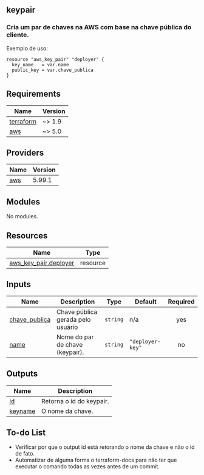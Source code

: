 ## keypair
### Cria um par de chaves na AWS com base na chave pública do cliente.

<!-- BEGIN_TF_DOCS -->
Exemplo de uso:
```hcl
resource "aws_key_pair" "deployer" {
  key_name   = var.name
  public_key = var.chave_publica
}
```

## Requirements

| Name | Version |
|------|---------|
| <a name="requirement_terraform"></a> [terraform](#requirement\_terraform) | ~> 1.9 |
| <a name="requirement_aws"></a> [aws](#requirement\_aws) | ~> 5.0 |

## Providers

| Name | Version |
|------|---------|
| <a name="provider_aws"></a> [aws](#provider\_aws) | 5.99.1 |

## Modules

No modules.

## Resources

| Name | Type |
|------|------|
| [aws_key_pair.deployer](https://registry.terraform.io/providers/hashicorp/aws/latest/docs/resources/key_pair) | resource |

## Inputs

| Name | Description | Type | Default | Required |
|------|-------------|------|---------|:--------:|
| <a name="input_chave_publica"></a> [chave\_publica](#input\_chave\_publica) | Chave pública gerada pelo usuário | `string` | n/a | yes |
| <a name="input_name"></a> [name](#input\_name) | Nome do par de chave (keypair). | `string` | `"deployer-key"` | no |

## Outputs

| Name | Description |
|------|-------------|
| <a name="output_id"></a> [id](#output\_id) | Retorna o id do keypair. |
| <a name="output_keyname"></a> [keyname](#output\_keyname) | O nome da chave. |

## To-do List

- Verificar por que o output id está retorando o nome da chave e não o id de fato.
- Automatizar de alguma forma o terraform-docs para não ter que executar o comando todas as vezes antes de um commit.
<!-- END_TF_DOCS -->